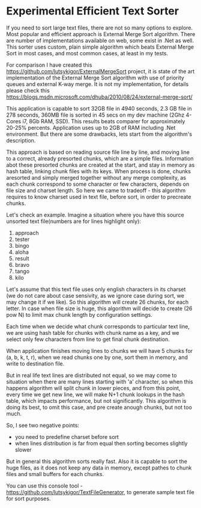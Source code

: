 # Experimental Efficient Text Sorter
If you need to sort large text files, there are not so many options to explore. Most popular and efficient approach is External Merge Sort algorithm. There are number of implementations available on web, some exist in .Net as well. This sorter uses custom, plain simple algorithm which beats External Merge Sort in most cases, and most common cases, at least in my tests.

For comparison I have created this https://github.com/lutsykigor/ExternalMergeSort project, it is state of the art implementation of the External Merge Sort algorithm with use of priority queues and external K-way merge. It is not my implementation, for details please check this https://blogs.msdn.microsoft.com/dhuba/2010/08/24/external-merge-sort/

This application is capable to sort 32GB file in 4940 seconds, 2.3 GB file in 278 seconds, 360MB file is sorted in 45 secs on my dev machine (2Ghz 4-Cores i7, 8Gb RAM, SSD). This results beats comparer for approximately 20-25% percents. Application uses up to 2GB of RAM including .Net environment. But there are some drawbacks, lets start from the algorithm's description.

This approach is based on reading source file line by line, and moving line to a correct, already presorted chunks, which are a simple files. Information abot these presorted chunks are created at the start, and stay in memory as hash table, linking chunk files with its keys. When process is done, chunks aresorted and simply merged together without any merge complexity, as each chunk correspond to some character or few characters, depends on file size and charset length. So here we came to tradeoff - this algorithm requires to know charset used in text file, before sort, in order to precreate chunks.

Let's check an example. Imagine a situation where you have this source unsorted text file(numbers are for lines highlight only):

1. approach
2. tester
3. bingo
5. aloha
6. result
7. bravo
8. tango
9. kilo

Let's assume that this text file uses only english characters in its charset (we do not care about case sensivity, as we ignore case during sort, we may change it if we like). So this algorithm will create 26 chunks, for each letter. In case when file size is huge, this algorithm will decide to create (26 pow N) to limit max chunk length by configuration settings.

Each time when we decide what chunk corresponds to particular text line, we are using hash table for chunks with chunk name as a key, and we select only few characters from line to get final chunk destination.

When application finishes moving lines to chunks we will have 5 chunks for (a, b, k, t, r), when we read chunks one by one, sort them in memory, and write to destination file.

But in real life text lines are distributed not equal, so we may come to situation when there are many lines starting with 'a' character, so when this happens algorithm will split chunk in lower pieces, and from this point, every time we get new line, we will make N+1 chunk lookups in the hash table, which impacts performance, but not significantly. This algorithm is doing its best, to omit this case, and pre create anough chunks, but not too much.

So, I see two negative points:
- you need to predefine charset before sort
- when lines distribution is far from equal then sorting becomes slightly slower

But in general this algorithm sorts really fast. Also it is capable to sort the huge files, as it does not keep any data in memory, except pathes to chunk files and small buffers for each chunks.

You can use this console tool - https://github.com/lutsykigor/TextFileGenerator, to generate sample text file for sort purposes.
